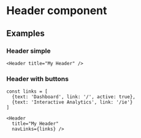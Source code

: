 # Header component

## Examples

### Header simple

```
<Header title="My Header" />
```

### Header with buttons

```
const links = [
  {text: 'Dashboard', link: '/', active: true}, 
  {text: 'Interactive Analytics', link: '/ie'}
]

<Header 
  title="My Header" 
  navLinks={links} />
```